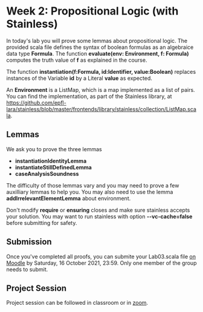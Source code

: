 # Week 2: Propositional Logic (with Stainless)

In today's lab you will prove some lemmas about propositional logic.
The provided scala file defines the syntax of boolean formulas as an algebraice data type **Formula**. The function **evaluate(env: Environment, f: Formula)** computes the truth value of **f** as explained in the course. 

The function **instantiation(f:Formula, id:Identifier, value:Boolean)** replaces instances of the Variable **id** by a Literal **value** as expected.

An **Environment** is a ListMap, which is a map implemented as a list of pairs. You can find the implementation, as part of the Stainless library, at https://github.com/epfl-lara/stainless/blob/master/frontends/library/stainless/collection/ListMap.scala.

## Lemmas
We ask you to prove the three lemmas 
- **instantiationIdentityLemma**
- **instantiateStillDefinedLemma**
- **caseAnalysisSoundness**

The difficulty of those lemmas vary and you may need to prove a few auxilliary lemmas to help you. You may also need to use the lemma **addIrrelevantElementLemma** about environment.

Don't modify **require** or **ensuring** closes and make sure stainless accepts your solution. You may want to run stainless with option **--vc-cache=false** before submitting for safety.



## Submission
Once you've completed all proofs, you can submite your Lab03.scala file [on Moodle](https://moodle.epfl.ch/mod/assign/view.php?id=1099233) by Saturday, 16 October 2021, 23:59. Only one member of the group needs to submit.

## Project Session
Project session can be followed in classroom or in [zoom](https://epfl.zoom.us/j/69030789600).
